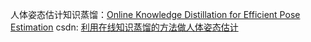 人体姿态估计知识蒸馏：[Online Knowledge Distillation for Efficient Pose Estimation](https://arxiv.org/pdf/2108.02092.pdf)
csdn: [利用在线知识蒸馏的方法做人体姿态估计](https://blog.csdn.net/jessica_hsz/article/details/120207556)
